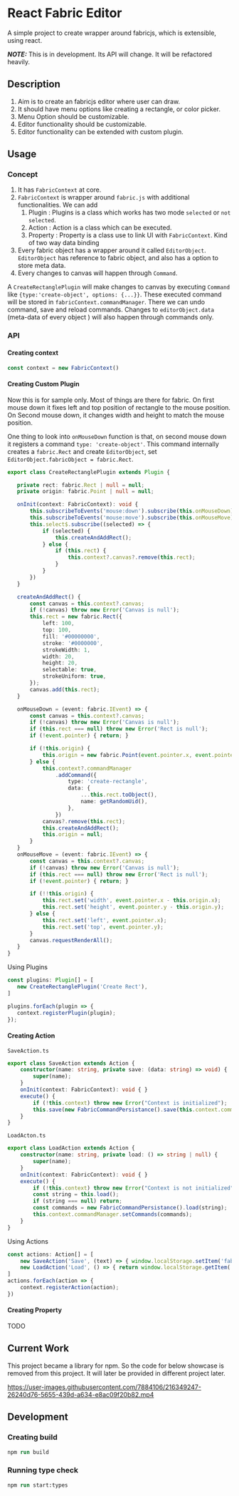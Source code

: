# React Fabric Editor

A simple project to create wrapper around fabricjs, which is extensible, using react.

 **_NOTE:_**  This is in development. Its API will change. It will be refactored heavily.

## Description

1. Aim is to create an fabricjs editor where user can draw.
2. It should have menu options like creating a rectangle, or color picker.
3. Menu Option should be customizable.
4. Editor functionality should be customizable.
5. Editor functionality can be extended with custom plugin.

## Usage

### Concept

1. It has `FabricContext` at core.
2. `FabricContext` is wrapper around `fabric.js` with additional functionalities. We can add
    1. Plugin : Plugins is a class which works has two mode `selected` or `not selected`.
    2. Action : Action is a class which can be executed.
    3. Property : Property is a class use to link UI with `FabricContext`. Kind of two way data binding
3. Every fabric object has a wrapper around it called `EditorObject`. `EditorObject` has reference to fabric object, and also has a option to store meta data.
4. Every changes to canvas will happen through `Command`.


 A `CreateRectanglePlugin` will make changes to canvas by executing `Command` like `{type:'create-object', options: {...}}`. These executed command will be stored in `fabricContext.commandManager`. There we can undo command, save and reload commands. Changes to `editorObject.data` (meta-data of every object ) will also happen through commands only.

### API

#### Creating context

 ```typescript
 const context = new FabricContext()
 ```

#### Creating Custom Plugin

Now this is for sample only. Most of things are there for fabric.
On first mouse down it fixes left and top position of rectangle to the mouse position. On Second mouse down, it changes width and height to match the mouse position. 

One thing to look into `onMouseDown` function is that, on second mouse down it registers a command `type: 'create-object'`. This command internally creates a `fabric.Rect` and create `EditorObject`, set `EditorObject.fabricObject = fabric.Rect`.

 ```typescript
 export class CreateRectanglePlugin extends Plugin {

    private rect: fabric.Rect | null = null;
    private origin: fabric.Point | null = null;

    onInit(context: FabricContext): void {
        this.subscribeToEvents('mouse:down').subscribe(this.onMouseDown)
        this.subscribeToEvents('mouse:move').subscribe(this.onMouseMove)
        this.select$.subscribe((selected) => {
            if (selected) {
                this.createAndAddRect();
            } else {
                if (this.rect) {
                    this.context?.canvas?.remove(this.rect);
                }
            }
        })
    }

    createAndAddRect() {
        const canvas = this.context?.canvas;
        if (!canvas) throw new Error('Canvas is null');
        this.rect = new fabric.Rect({
            left: 100,
            top: 100,
            fill: '#00000000',
            stroke: '#0000000',
            strokeWidth: 1,
            width: 20,
            height: 20,
            selectable: true,
            strokeUniform: true,
        });
        canvas.add(this.rect);
    }

    onMouseDown = (event: fabric.IEvent) => {
        const canvas = this.context?.canvas;
        if (!canvas) throw new Error('Canvas is null');
        if (this.rect === null) throw new Error('Rect is null');
        if (!event.pointer) { return; }

        if (!this.origin) {
            this.origin = new fabric.Point(event.pointer.x, event.pointer.y);
        } else {
            this.context?.commandManager
                .addCommand({
                    type: 'create-rectangle',
                    data: {
                        ...this.rect.toObject(),
                        name: getRandomUid(),
                    },
                })
            canvas?.remove(this.rect);
            this.createAndAddRect();
            this.origin = null;
        }
    }
    onMouseMove = (event: fabric.IEvent) => {
        const canvas = this.context?.canvas;
        if (!canvas) throw new Error('Canvas is null');
        if (this.rect === null) throw new Error('Rect is null');
        if (!event.pointer) { return; }

        if (!!this.origin) {
            this.rect.set('width', event.pointer.x - this.origin.x);
            this.rect.set('height', event.pointer.y - this.origin.y);
        } else {
            this.rect.set('left', event.pointer.x);
            this.rect.set('top', event.pointer.y);
        }
        canvas.requestRenderAll();
    }
}
 ```

 Using Plugins

 ```typescript
 const plugins: Plugin[] = [
    new CreateRectanglePlugin('Create Rect'),
]

plugins.forEach(plugin => {
    context.registerPlugin(plugin);
});
 ```

#### Creating Action

`SaveAction.ts`

```typescript
export class SaveAction extends Action {
    constructor(name: string, private save: (data: string) => void) {
        super(name);
    }
    onInit(context: FabricContext): void { }
    execute() {
        if (!this.context) throw new Error("Context is initialized");
        this.save(new FabricCommandPersistance().save(this.context.commandManager.commands))
    }
}

```

`LoadActon.ts`

```typescript
export class LoadAction extends Action {
    constructor(name: string, private load: () => string | null) {
        super(name);
    }
    onInit(context: FabricContext): void { }
    execute() {
        if (!this.context) throw new Error("Context is not initialized");
        const string = this.load();
        if (string === null) return;
        const commands = new FabricCommandPersistance().load(string);
        this.context.commandManager.setCommands(commands);
    }
}

```


Using Actions

```typescript
const actions: Action[] = [
    new SaveAction('Save', (text) => { window.localStorage.setItem('fabric', text) }),
    new LoadAction('Load', () => { return window.localStorage.getItem('fabric') ?? null }),
]
actions.forEach(action => {
    context.registerAction(action);
})


```

#### Creating Property

TODO

## Current Work

This project became a library for npm. So the code for below showcase is removed from this project. It will later be provided in different project later.

https://user-images.githubusercontent.com/7884106/216349247-26240d76-5655-439d-a634-e8ac09f20b82.mp4

## Development

### Creating build

```ps
npm run build
```

### Running type check

```ps
npm run start:types
```
